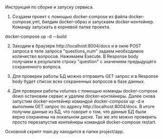 Инструкция по сборке и запуску сервиса.

1) Создаем проект с помощью docker-compose из файла docker-compose.yml, билдим docker-образ и запускаем docker-контейнер.
Команду запускать в корневой папке проекта.

docker-compose up -d --build

2) Заходим в браузере http://localhost:8004/docs и в окне POST запроса в теле запроса "questions_num" задаем необходимое количество вопросов. Нажимаем Execute. В Response body получаем в результате строку "question" с значением предыдущего сохраненного вопроса.

3) Для проверки работы БД можно отправить GET запрос и в Response body будет список всех сохраненных вопросов в базе данных.

4) Для проверки работы volumes с помощью команды docker-compose down остановим сервис и удалим docker-контейнеры. Далее снова запустим docker-контейнер командой docker-compose up -d и выполним GET запрос по адресу http://localhost:8004/docs. В итоге получим данные из БД, что говорит о том, что данные БД были верно сохранены на локальном диске. Так же это можно проверить просто перезапустив контейнеры командой docker-compose restart.

Основной скрипт main.py находится в папке project/app.
